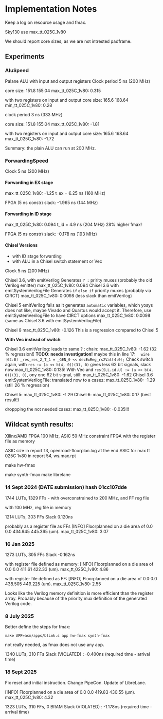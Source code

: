 # Implementation Notes

Keep a log on resource usage and fmax.

Sky130 use max_tt_025C_1v80

We should report core sizes, as we are not intrested padframe.

## Experiments

### AluSpeed

Palane ALU with input and output registers
Clock period 5 ns (200 MHz)

core size: 151.8 155.04
max_tt_025C_1v80: 0.315

with two registers on input and output
core size: 165.6 168.64
min_tt_025C_1v80: 0.28

clock period 3 ns (333 MHz)

core size: 151.8 155.04
max_tt_025C_1v80: -1.81

with two registers on input and output
core size: 165.6 168.64
max_tt_025C_1v80: -1.72

Summary: the plain ALU can run at 200 MHz.

### ForwardingSpeed

Clock 5 ns (200 MHz)

#### Forwarding in EX stage

max_tt_025C_1v80: -1.25
t_ex = 6.25 ns (160 MHz)

FPGA (5 ns constr) slack: -1.965 ns (144 MHz)

#### Forwarding in ID stage

max_tt_025C_1v80: 0.094
t_id = 4.9 ns (204 MHz)
28% higher fmax!

FPGA (5 ns constr) slack: -0.178 ns (193 MHz)

#### Chisel Versions

 * with ID stage forwarding
 * with ALU in a Chisel switch statement or Vec

Clock 5 ns (200 MHz)

Chisel 3.6, with emitVerilog
Generates `? :` pririty muxes (probably the old Verilog emitter)
max_tt_025C_1v80: 0.094
Chisel 3.6 with emitSystemVerilogFile
Generates `if` `else if` priority muxes (probably via CIRCT)
max_tt_025C_1v80: 0.0098 (less slack than emitVerilog)

Chisel 5 
emitVerilog fails as it generates `automatic` variables, which yosys does not like, maybe Vivado and Quartus would accept it. Therefore, use emitSystemVerilogFile to have CIRCT options
max_tt_025C_1v80: 0.0098 (same as Chisel 3.6 with emitSystemVerilogFile)

Chisel 6
max_tt_025C_1v80: -0.126 This is a regression compared to Chisel 5

**With Vec instead of switch**

Chisel 3.6 emitVerilog: leads to same ? : chain: max_tt_025C_1v80: -1.62 (32 % regression!)
**TODO: needs investigation!** maybe this in line 17: `  wire [62:0] _res_res_2_T_1 = _GEN_0 << decExReg_rs2Val[4:0];`
Check switch again, with `res := (a << b(4, 0))(31, 0)` gives less 62 bit signals, slack now max_tt_025C_1v80: 0.135!
With Vec and `res(SLL.id.U) := (a << b(4, 0))(31, 0)`, ony one 62 bit signal, still: max_tt_025C_1v80: -1.62
Chisel 3.6 emitSystemVerilogFile: translated now to a casez: max_tt_025C_1v80: -1.29 (still 26 % regression)

Chisel 5: max_tt_025C_1v80: -1.29
Chisel 6: max_tt_025C_1v80: 0.17 (best result!)

droppping the not needed casez: max_tt_025C_1v80: -0.035!!!


## Wildcat synth results:

Xilinx/AMD FPGA 100 MHz, ASIC 50 MHz constraint
FPGA with the register file as memory

ASIC size in report 13, openroad-floorplan.log at the end
ASIC for max tt 025C 1v80 in report 54, ws.max.rpt

make hw-fmax

make synth-fmax
make librelane


### 14 Sept 2024 (DATE submission) hash 01cc107dde

1744 LUTs, 1329 FFs - with overconstrained to 200 MHz, and FF reg file

with 100 MHz, reg file in memory

1214 LUTs, 303 FFs
Slack 0.120ns

probably as a register file as FFs
[INFO] Floorplanned on a die area of 0.0 0.0 434.645 445.365 (um).
max_tt_025C_1v80: 3.07


### 16 Jan 2025

1273 LUTs, 305 FFs
Slack -0.162ns

with register file defined as memory:
[INFO] Floorplanned on a die area of 0.0 0.0 411.61 422.33 (um).
max_tt_025C_1v80: 4.86

with register file defined as FF:
[INFO] Floorplanned on a die area of 0.0 0.0 438.505 449.225 (um).
max_tt_025C_1v80: 2.55

Looks like the Verilog memory definition is more efficient than the register array.
Probably because of the priority mux definition of the generated Verilog code.

### 8 July 2025

Better define the steps for fmax:

`make APP=asm/apps/blink.s app hw-fmax synth-fmax`

not really needed, as fmax does not use any app.

1340 LUTs, 310 FFs
Slack (VIOLATED) :        -0.400ns  (required time - arrival time)

### 18 Sept 2025

Fix reset and initial instruction.
Change PipeCon.
Update of LibreLane.

[INFO] Floorplanned on a die area of 0.0 0.0 419.83 430.55 (µm).
max_tt_025C_1v80: 4.32

1323 LUTs, 310 FFs, 0 BRAM
Slack (VIOLATED) :        -1.178ns  (required time - arrival time)

